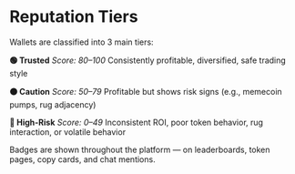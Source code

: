 # Reputation Tiers

Wallets are classified into 3 main tiers:

**🟢 Trusted**
*Score: 80–100*
Consistently profitable, diversified, safe trading style

**🟠 Caution**
*Score: 50–79*
Profitable but shows risk signs (e.g., memecoin pumps, rug adjacency)

**🔴 High-Risk**
*Score: 0–49*
Inconsistent ROI, poor token behavior, rug interaction, or volatile behavior

Badges are shown throughout the platform — on leaderboards, token pages, copy cards, and chat mentions.
